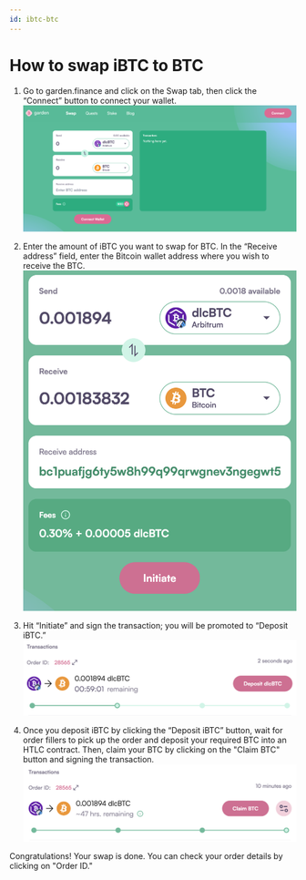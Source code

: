 ```yaml
---
id: ibtc-btc
---
```


# How to swap iBTC to BTC

1. Go to garden.finance and click on the Swap tab, then click the “Connect” button to connect your wallet.  
   ![step 1](../../images/guide-ibtc-btc-1.png)

2. Enter the amount of iBTC you want to swap for BTC. In the “Receive address” field, enter the Bitcoin wallet address where you wish to receive the BTC.
   ![step 2](../../images/guide-ibtc-btc-2.png)

3. Hit “Initiate” and sign the transaction; you will be promoted to “Deposit iBTC.”  
   ![step 3](../../images/guide-ibtc-btc-3.png)

4. Once you deposit iBTC by clicking the “Deposit iBTC” button, wait for order fillers to pick up the order and deposit your required BTC into an HTLC contract.
Then, claim your BTC by clicking on the "Claim BTC" button and signing the transaction. 
   ![step 4](../../images/guide-ibtc-btc-4.png)

Congratulations! Your swap is done. You can check your order details by clicking on "Order ID."
